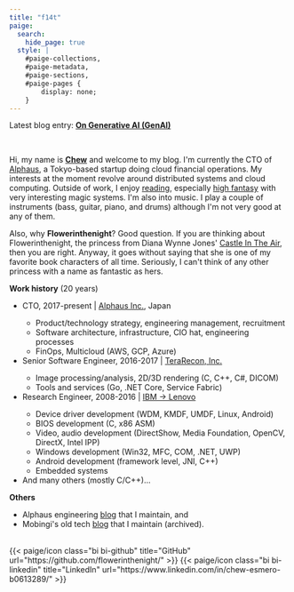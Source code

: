 ```yaml
---
title: "f14t"
paige:
  search:
    hide_page: true
  style: |
    #paige-collections,
    #paige-metadata,
    #paige-sections,
    #paige-pages {
        display: none;
    }
---
```


<div class="container-fluid">
    <div class="justify-content-center row">
        <div class="col col-auto col-lg-7 px-0">
            <p>Latest blog entry: <b><a href="/blog/2024-08-25-on-genai/">On Generative AI (GenAI)</a></b></p>
            <br>
            <p class="text-left">
            Hi, my name is <b><a href="https://www.linkedin.com/in/chew-esmero-b0613289/">Chew</a></b> and welcome to my blog. I'm currently the CTO of <a href="https://alphaus.cloud/">Alphaus</a>, a Tokyo-based startup doing cloud financial operations. My interests at the moment revolve around distributed systems and cloud computing. Outside of work, I enjoy <a href="/bookshelf/">reading</a>, especially <a href="https://en.wikipedia.org/wiki/High_fantasy">high fantasy</a> with very interesting magic systems. I'm also into music. I play a couple of instruments (bass, guitar, piano, and drums) although I'm not very good at any of them.
            </p>
            <p>
            Also, why <b>Flowerinthenight</b>? Good question. If you are thinking about Flowerinthenight, the princess from Diana Wynne Jones' <a href="https://en.wikipedia.org/wiki/Castle_in_the_Air_(novel)">Castle In The Air</a>, then you are right. Anyway, it goes without saying that she is one of my favorite book characters of all time. Seriously, I can't think of any other princess with a name as fantastic as hers.
            </p>
            <p>
            <b>Work history</b> (20 years)
            <ul>
                <li>CTO, 2017-present &#124; <a href="https://alphaus.cloud/">Alphaus Inc.</a>, Japan</li>
                <ul>
                    <li>Product/technology strategy, engineering management, recruitment</li>
                    <li>Software architecture, infrastructure, CIO hat, engineering processes</li>
                    <li>FinOps, Multicloud (AWS, GCP, Azure)</li>
                </ul>
                <li>Senior Software Engineer, 2016-2017 &#124; <a href="http://www.terarecon.com/">TeraRecon, Inc.</a></li>
                <ul>
                    <li>Image processing/analysis, 2D/3D rendering (C, C++, C#, DICOM)</li>
                    <li>Tools and services (Go, .NET Core, Service Fabric)</li>
                </ul>
                <li>Research Engineer, 2008-2016 &#124; <a href="https://en.wikipedia.org/wiki/Acquisition_of_the_IBM_PC_business_by_Lenovo">IBM -> Lenovo</a></li>
                <ul>
                    <li>Device driver development (WDM, KMDF, UMDF, Linux, Android)</li>
                    <li>BIOS development (C, x86 ASM)</li>
                    <li>Video, audio development (DirectShow, Media Foundation, OpenCV, DirectX, Intel IPP)</li>
                    <li>Windows development (Win32, MFC, COM, .NET, UWP)</li>
                    <li>Android development (framework level, JNI, C++)</li>
                    <li>Embedded systems</li>
                </ul>
                <li>And many others (mostly C/C++)...</li>
            </ul>
            </p>
            <p>
            <b>Others</b>
            <ul>
                <li>Alphaus engineering <a href="https://labs.alphaus.cloud/blog/">blog</a> that I maintain, and</li>
                <li>Mobingi's old tech <a href="https://tech.mobingi.com/">blog</a> that I maintain (archived).</li>
            </ul>
            </p>
        </div>
    </div>
</div>

<br>

<div class="column-gap-3 d-flex display-6 justify-content-center mb-3">
    {{< paige/icon class="bi bi-github" title="GitHub" url="https://github.com/flowerinthenight/" >}}
    {{< paige/icon class="bi bi-linkedin" title="LinkedIn" url="https://www.linkedin.com/in/chew-esmero-b0613289/" >}}
</div>
</p>
